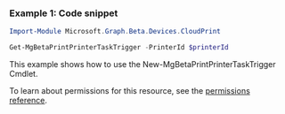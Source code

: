### Example 1: Code snippet

```powershell
Import-Module Microsoft.Graph.Beta.Devices.CloudPrint

Get-MgBetaPrintPrinterTaskTrigger -PrinterId $printerId
```
This example shows how to use the New-MgBetaPrintPrinterTaskTrigger Cmdlet.

To learn about permissions for this resource, see the [permissions reference](/graph/permissions-reference).


